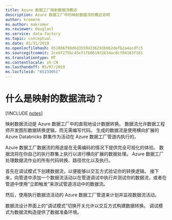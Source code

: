 ```yaml
---
title: Azure 数据工厂映射数据流概述
description: Azure 数据工厂中的映射数据流的概述说明
author: kromerm
ms.author: makromer
ms.reviewer: douglasl
ms.service: data-factory
ms.topic: conceptual
ms.date: 01/31/2019
ms.openlocfilehash: 051886f98d6d35594336291bbb2defb2a4acdfc5
ms.sourcegitcommit: 2ce4f275bc45ef1fb061932634ac0cf04183f181
ms.translationtype: MT
ms.contentlocale: zh-CN
ms.lasthandoff: 05/07/2019
ms.locfileid: "65233051"
---
```

# <a name="what-are-mapping-data-flows"></a>什么是映射的数据流动？

[!INCLUDE [notes](../../includes/data-factory-data-flow-preview.md)]

映射数据流动是 Azure 数据工厂中的直观地设计数据转换。 数据流允许数据工程师开发图形数据转换逻辑，而无需编写代码。 生成的数据流是使用横向扩展的 Azure Databricks 群集作为活动在 Azure 数据工厂管道内执行的。

Azure 数据工厂数据流的用途是在无需编码的情况下提供完全可视化的体验。 数据流将在你自己的执行群集上执行以进行横向扩展的数据处理。 Azure 数据工厂处理数据流作业的所有代码转换、路径优化以及执行。

首先在调试模式下创建数据流，以便能够以交互方式验证你的转换逻辑。 接下来，向管道中添加一个数据流活动以在管道调试中执行并测试你的数据流，或者在管道中使用“立即触发”来测试管道活动中的数据流。

然后，使用执行数据流活动的 Azure 数据工厂管道来计划并监视数据流活动。

数据流设计界面上的“调试模式”切换开关允许以交互方式构建数据转换。 调试模式为数据流构造提供了数据准备环境。
